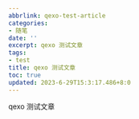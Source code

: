 ```yaml
---
abbrlink: qexo-test-article
categories:
- 随笔
date: ''
excerpt: qexo 测试文章 
tags:
- test
title: qexo 测试文章
toc: true
updated: 2023-6-29T15:3:17.486+8:0
---
```

qexo 测试文章

